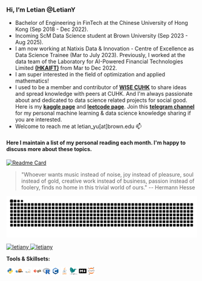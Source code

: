 ### Hi, I’m **Letian** @LetianY
- Bachelor of Engineering in FinTech at the Chinese University of Hong Kong (Sep 2018 - Dec 2022).
- Incoming ScM Data Science student at Brown University (Sep 2023 - Aug 2025).
- I am now working at Natixis Data & Innovation - Centre of Excellence as Data Science Trainee (Mar to July 2023). Previously, I worked at the data team of the Laboratory for AI-Powered Financial Technologies Limited **[(HKAIFT)](http://hkaift.com/)** from Mar to Dec 2022.
- I am super interested in the field of optimization and applied mathematics!
- I used to be a member and contributor of **[WISE CUHK](http://wiselug.com/)** to share ideas and spread knowledge with peers at CUHK. And I'm always passionate about and dedicated to data science related projects for social good. Here is my **[kaggle page](https://www.kaggle.com/letianyu)** and **[leetcode page](https://leetcode.com/DawnEureka/)**. Join this **[telegram channel](https://t.me/%20QqWKFEImyq8wZjY1)** for my personal machine learning & data science knowledge sharing if you are interested.
- Welcome to reach me at letian_yu[at]brown.edu 📫 

#### Here I maintain a list of my personal reading each month. I'm happy to discuss more about these topics.
[![Readme Card](https://github-readme-stats.vercel.app/api/pin/?username=LetianY&repo=reading-list)](https://github.com/LetianY/reading-list)

> "Whoever wants music instead of noise, joy instead of pleasure, soul instead of gold, creative work instead of business, passion instead of foolery, finds no home in this trivial world of ours." -- Hermann Hesse

![Snake animation](https://github.com/LetianY/LetianY/blob/output/github-contribution-grid-snake.svg)

<a href="https://github.com/LetianY/github-readme-stats">
    <img height="150em" src="https://github-readme-stats.vercel.app/api?username=LetianY&show_icons=true&count_private=true&hide=issues&theme=dark" alt="letiany"/>
    <img height="150em" src="https://github-readme-stats.vercel.app/api/top-langs/?username=LetianY&layout=compact&theme=dark" alt="letiany">
</a>

**Tools & Skillsets:**

<code><img height="20" src="https://raw.githubusercontent.com/github/explore/80688e429a7d4ef2fca1e82350fe8e3517d3494d/topics/python/python.png"></code>
<code><img height="20" src="https://raw.githubusercontent.com/github/explore/80688e429a7d4ef2fca1e82350fe8e3517d3494d/topics/scikit-learn/scikit-learn.png"></code>
<code><img height="20" src="https://raw.githubusercontent.com/github/explore/80688e429a7d4ef2fca1e82350fe8e3517d3494d/topics/mysql/mysql.png"></code>
<code><img height="20" src="https://raw.githubusercontent.com/github/explore/80688e429a7d4ef2fca1e82350fe8e3517d3494d/topics/git/git.png"></code>
<code><img height="20" src="https://raw.githubusercontent.com/github/explore/80688e429a7d4ef2fca1e82350fe8e3517d3494d/topics/r/r.png"></code>
<code><img height="20" src="https://raw.githubusercontent.com/github/explore/80688e429a7d4ef2fca1e82350fe8e3517d3494d/topics/c/c.png"></code>
<code><img height="20" src="https://raw.githubusercontent.com/github/explore/80688e429a7d4ef2fca1e82350fe8e3517d3494d/topics/java/java.png"></code>
<code><img height="20" src="https://raw.githubusercontent.com/github/explore/80688e429a7d4ef2fca1e82350fe8e3517d3494d/topics/latex/latex.png"></code>
<code><img height="20" src="https://raw.githubusercontent.com/github/explore/80688e429a7d4ef2fca1e82350fe8e3517d3494d/topics/markdown/markdown.png"></code>
<code><img height="20" src="https://raw.githubusercontent.com/github/explore/80688e429a7d4ef2fca1e82350fe8e3517d3494d/topics/jupyter-notebook/jupyter-notebook.png"></code>

<!---
LetianY/LetianY is a ✨ special ✨ repository because its `README.md` (this file) appears on your GitHub profile.
You can click the Preview link to take a look at your changes.
--->
